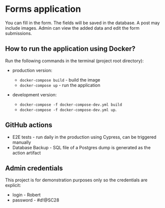 # Forms application

You can fill in the form. The fields will be saved in the database. A post may include images. Admin can view the added data and edit the form submissions.

## How to run the application using Docker?

Run the following commands in the terminal (project root directory):

- production version:
  - `docker-compose build` - build the image
  - `docker-compose up` - run the application
- development version:

  - `docker-compose -f docker-compose-dev.yml build`
  - `docker-compose -f docker-compose-dev.yml up`.

## GitHub actions

- E2E tests - run daily in the production using Cypress, can be triggered manually
- Database Backup - SQL file of a Postgres dump is generated as the action artifact

## Admin credentials

This project is for demonstration purposes only so the credentials are explicit:

- login - Robert
- password - #d!@SC28
